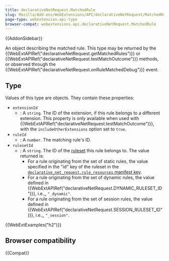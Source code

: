 ```yaml
---
title: declarativeNetRequest.MatchedRule
slug: Mozilla/Add-ons/WebExtensions/API/declarativeNetRequest/MatchedRule
page-type: webextension-api-type
browser-compat: webextensions.api.declarativeNetRequest.MatchedRule
---
```


{{AddonSidebar}}

An object describing the matched rule. This type may be returned by the {{WebExtAPIRef("declarativeNetRequest.getMatchedRules")}} or {{WebExtAPIRef("declarativeNetRequest.testMatchOutcome")}} methods, or observed through the {{WebExtAPIRef("declarativeNetRequest.onRuleMatchedDebug")}} event.

## Type

Values of this type are objects. They contain these properties:

- `extensionId`
  - : A `string`. The ID of the extension, if this rule belongs to a different extension. This property is only available when used with {{WebExtAPIRef("declarativeNetRequest.testMatchOutcome")}}, with the `includeOtherExtensions` option set to `true`.
- `ruleId`
  - : A `number`. The matching rule's ID.
- `rulesetId`
  - : A `string`. The ID of the [ruleset](/en-US/docs/Mozilla/Add-ons/WebExtensions/API/declarativeNetRequest#rulesets) this rule belongs to. The value returned is:
    - For a rule originating from the set of static rules, the value specified in the "id" key of the ruleset in the [`declarative_net_request.rule_resources` manifest key](/en-US/docs/Mozilla/Add-ons/WebExtensions/manifest.json/declarative_net_request).
    - For a rule originating from the set of dynamic rules, the value defined in {{WebExtAPIRef("declarativeNetRequest.DYNAMIC_RULESET_ID")}}, i.e.,, `"_dynamic"`.
    - For a rule originating from the set of session rules, the value defined in {{WebExtAPIRef("declarativeNetRequest.SESSION_RULESET_ID")}}, i.e.,, `"_session"`.

{{WebExtExamples("h2")}}

## Browser compatibility

{{Compat}}

<!--
// Copyright 2015 The Chromium Authors. All rights reserved.
//
// Redistribution and use in source and binary forms, with or without
// modification, are permitted provided that the following conditions are
// met:
//
//    * Redistributions of source code must retain the above copyright
// notice, this list of conditions and the following disclaimer.
//    * Redistributions in binary form must reproduce the above
// copyright notice, this list of conditions and the following disclaimer
// in the documentation and/or other materials provided with the
// distribution.
//    * Neither the name of Google Inc. nor the names of its
// contributors may be used to endorse or promote products derived from
// this software without specific prior written permission.
//
// THIS SOFTWARE IS PROVIDED BY THE COPYRIGHT HOLDERS AND CONTRIBUTORS
// "AS IS" AND ANY EXPRESS OR IMPLIED WARRANTIES, INCLUDING, BUT NOT
// LIMITED TO, THE IMPLIED WARRANTIES OF MERCHANTABILITY AND FITNESS FOR
// A PARTICULAR PURPOSE ARE DISCLAIMED. IN NO EVENT SHALL THE COPYRIGHT
// OWNER OR CONTRIBUTORS BE LIABLE FOR ANY DIRECT, INDIRECT, INCIDENTAL,
// SPECIAL, EXEMPLARY, OR CONSEQUENTIAL DAMAGES (INCLUDING, BUT NOT
// LIMITED TO, PROCUREMENT OF SUBSTITUTE GOODS OR SERVICES; LOSS OF USE,
// DATA, OR PROFITS; OR BUSINESS INTERRUPTION) HOWEVER CAUSED AND ON ANY
// THEORY OF LIABILITY, WHETHER IN CONTRACT, STRICT LIABILITY, OR TORT
// (INCLUDING NEGLIGENCE OR OTHERWISE) ARISING IN ANY WAY OUT OF THE USE
// OF THIS SOFTWARE, EVEN IF ADVISED OF THE POSSIBILITY OF SUCH DAMAGE.
-->
